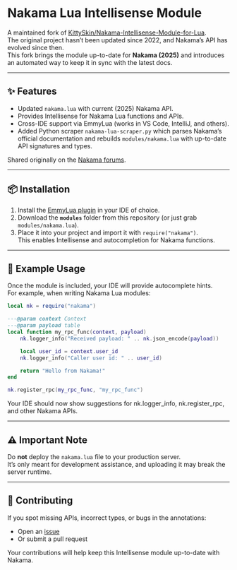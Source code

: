 # Nakama Lua Intellisense Module

A maintained fork of [KittySkin/Nakama-Intellisense-Module-for-Lua](https://github.com/KittySkin/Nakama-Intellisense-Module-for-Lua).  
The original project hasn’t been updated since 2022, and Nakama’s API has evolved since then.  
This fork brings the module up-to-date for **Nakama (2025)** and introduces an automated way to keep it in sync with the latest docs.

---

## ✨ Features
- Updated `nakama.lua` with current (2025) Nakama API.  
- Provides Intellisense for Nakama Lua functions and APIs.  
- Cross-IDE support via EmmyLua (works in VS Code, IntelliJ, and others).  
- Added Python scraper `nakama-lua-scraper.py` which parses Nakama’s official documentation and rebuilds `modules/nakama.lua` with up-to-date API signatures and types.

Shared originally on the [Nakama forums](https://forum.heroiclabs.com/t/nakama-lua-intellisense-implementation/2576).

---

## 📦 Installation

1. Install the [EmmyLua plugin](https://github.com/EmmyLua) in your IDE of choice.  
2. Download the **`modules`** folder from this repository (or just grab `modules/nakama.lua`).  
3. Place it into your project and import it with `require("nakama")`.  
   This enables Intellisense and autocompletion for Nakama functions.

---

## 🚀 Example Usage

Once the module is included, your IDE will provide autocomplete hints.  
For example, when writing Nakama Lua modules:

```lua
local nk = require("nakama")

---@param context Context
---@param payload table
local function my_rpc_func(context, payload)
    nk.logger_info("Received payload: " .. nk.json_encode(payload))

    local user_id = context.user_id
    nk.logger_info("Caller user id: " .. user_id)

    return "Hello from Nakama!"
end

nk.register_rpc(my_rpc_func, "my_rpc_func")
```
Your IDE should now show suggestions for nk.logger_info, nk.register_rpc, and other Nakama APIs.

---

## ⚠️ Important Note

Do **not** deploy the `nakama.lua` file to your production server.  
It’s only meant for development assistance, and uploading it may break the server runtime.

---

## 🐛 Contributing

If you spot missing APIs, incorrect types, or bugs in the annotations:  
- Open an [issue](../../issues)  
- Or submit a pull request  

Your contributions will help keep this Intellisense module up-to-date with Nakama.
